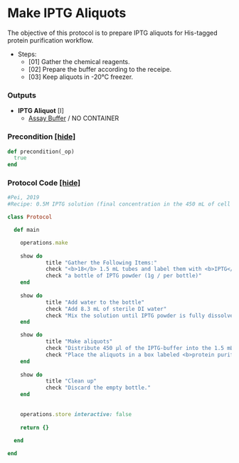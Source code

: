 # Make IPTG Aliquots

The objective of this protocol is to prepare IPTG aliquots for His-tagged protein purification workflow.

- Steps:
  - [01] Gather the chemical reagents.
  - [02] Prepare the buffer according to the receipe.
  - [03] Keep aliquots in -20°C freezer.




### Outputs


- **IPTG Aliquot** [I]  
  - <a href='#' onclick='easy_select("Sample Types", "Assay Buffer")'>Assay Buffer</a> / NO CONTAINER

### Precondition <a href='#' id='precondition'>[hide]</a>
```ruby
def precondition(_op)
  true
end
```

### Protocol Code <a href='#' id='protocol'>[hide]</a>
```ruby
#Pei, 2019
#Recipe: 0.5M IPTG solution (final concentration in the 450 mL of cell culture is 0.5mM), molar mass of IPTG(Isopropyl beta-D-1-thiogalactopyranoside): 238.30 g/mol

class Protocol

  def main

    operations.make
    
    show do
            title "Gather the Following Items:"
            check "<b>18</b> 1.5 mL tubes and label them with <b>IPTG</b>"
            check "a bottle of IPTG powder (1g / per bottle)"
    end
    
    show do
            title "Add water to the bottle"
            check "Add 8.3 mL of sterile DI water"
            check "Mix the solution until IPTG powder is fully dissolved."
    end

    show do
            title "Make aliquots"
            check "Distribute 450 µl of the IPTG-buffer into the 1.5 mL tubes."
            check "Place the aliquots in a box labeled <b>protein purification</b> in -20°C freezer (B1-165)."
    end
    
    show do
            title "Clean up"
            check "Discard the empty bottle."
    end
    
    
    operations.store interactive: false
    
    return {}
    
  end

end
```
